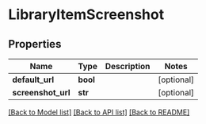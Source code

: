 # LibraryItemScreenshot

## Properties
Name | Type | Description | Notes
------------ | ------------- | ------------- | -------------
**default_url** | **bool** |  | [optional] 
**screenshot_url** | **str** |  | [optional] 

[[Back to Model list]](../README.md#documentation-for-models) [[Back to API list]](../README.md#documentation-for-api-endpoints) [[Back to README]](../README.md)


